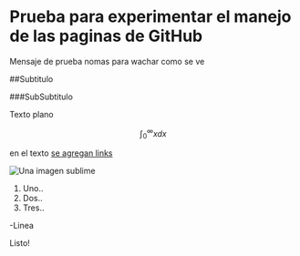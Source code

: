# Prueba para experimentar el manejo de las paginas de GitHub

Mensaje de prueba nomas para wachar como se ve

##Subtitulo

###SubSubtitulo

Texto plano

$$\int_0^\infty x dx$$

en el texto [se agregan links](https://docs.docker.com/install/linux/docker-ce/ubuntu/)

![Una imagen sublime](https://images4.alphacoders.com/101/thumb-1920-1019228.jpg)

1. Uno..
2. Dos..
3. Tres..

-Linea

Listo!
